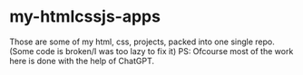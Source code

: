 # my-htmlcssjs-apps
Those are some of my html, css, projects, packed into one single repo. (Some code is broken/I was too lazy to fix it)
PS: Ofcourse most of the work here is done with the help of ChatGPT.
